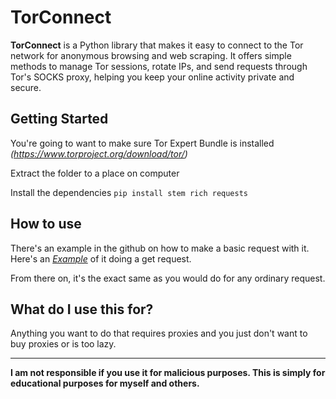 # TorConnect

**TorConnect** is a Python library that makes it easy to connect to the Tor network for anonymous browsing and web scraping. It offers simple methods to manage Tor sessions, rotate IPs, and send requests through Tor's SOCKS proxy, helping you keep your online activity private and secure. 

## Getting Started
You're going to want to make sure Tor Expert Bundle is installed *(https://www.torproject.org/download/tor/)*

Extract the folder to a place on computer

Install the dependencies `pip install stem rich requests`

## How to use
There's an example in the github on how to make a basic request with it. Here's an *[Example](https://github.com/destinybeholdsup/TorConnect/blob/main/Example1_Basic_Get_Request.py)* of it doing a get request.

From there on, it's the exact same as you would do for any ordinary request.

## What do I use this for?
Anything you want to do that requires proxies and you just don't want to buy proxies or is too lazy.

___
**I am not responsible if you use it for malicious purposes. This is simply for educational purposes for myself and others.**
